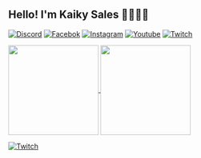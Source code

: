 ## Hello! I'm Kaiky Sales 👋🏼🔥💜

[![Discord](https://img.shields.io/badge/Discord-7289DA?style=for-the-badge&logo=discord&logoColor=white)](https://discord.gg/ykryjzPkNe)
[![Facebok](https://img.shields.io/badge/Facebook-1877F2?style=for-the-badge&logo=facebook&logoColor=white)](https://www.facebook.com/Kah1227/)
[![Instagram](https://img.shields.io/badge/Instagram-E4405F?style=for-the-badge&logo=instagram&logoColor=white)](https://instagram.com/_k4hsales_)
[![Youtube](https://img.shields.io/badge/YouTube-FF0000?style=for-the-badge&logo=youtube&logoColor=white)](https://www.youtube.com/channel/UCjw-nCQVWfQfuV58ejjNAWA)
[![Twitch](https://img.shields.io/badge/Twitch-9146FF?style=for-the-badge&logo=twitch&logoColor=white)](https://twitch.tv/promobile94)

<div>
  <a href="https://github.com/kahsale94">
  <img height="180em" align="center" src="https://github-readme-stats.vercel.app/api?username=kahsale94&show_icons=true&theme=radical&include_all_commits=true"/>
  <img height="180em" align="center" src="https://github-readme-stats.vercel.app/api/top-langs/?username=kahsale94&layout=compact&langs_count=8&theme=radical"/>
</div>

[![Twitch](https://img.shields.io/badge/Twitch-9146FF?style=for-the-badge&logo=twitch&logoColor=white)](https://twitch.tv/promobile94)
